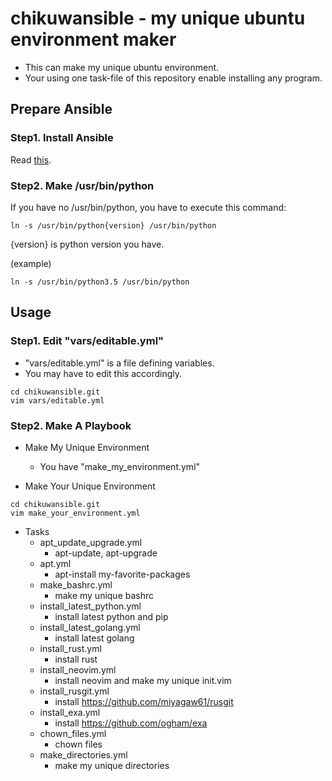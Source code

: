 # chikuwansible - my unique ubuntu environment maker

* This can make my unique ubuntu environment.
* Your using one task-file of this repository enable installing any program.

## Prepare Ansible

### Step1. Install Ansible

Read [this](https://qiita.com/miyagaw61/private/ca7eda54bbab392a8b78).

### Step2. Make /usr/bin/python

If you have no /usr/bin/python, you have to execute this command:
```
ln -s /usr/bin/python{version} /usr/bin/python
```

{version} is python version you have.

(example)
```
ln -s /usr/bin/python3.5 /usr/bin/python
```

## Usage

### Step1. Edit "vars/editable.yml"

* "vars/editable.yml" is a file defining variables.
* You may have to edit this accordingly.

```
cd chikuwansible.git
vim vars/editable.yml
```

### Step2. Make A Playbook

* Make My Unique Environment
    * You have "make_my_environment.yml"

* Make Your Unique Environment
```
cd chikuwansible.git
vim make_your_environment.yml
```

* Tasks
    * apt_update_upgrade.yml
        * apt-update, apt-upgrade
    * apt.yml
        * apt-install my-favorite-packages
    * make_bashrc.yml
        * make my unique bashrc
    * install_latest_python.yml
        * install latest python and pip
    * install_latest_golang.yml
        * install latest golang
    * install_rust.yml
        * install rust
    * install_neovim.yml
        * install neovim and make my unique init.vim
    * install_rusgit.yml
        * install https://github.com/miyagaw61/rusgit
    * install_exa.yml
        * install https://github.com/ogham/exa
    * chown_files.yml
        * chown files
    * make_directories.yml
        * make my unique directories
